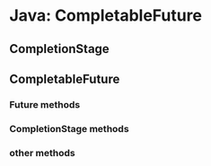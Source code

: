 # Java: CompletableFuture

## CompletionStage

## CompletableFuture

### Future methods

### CompletionStage methods

### other methods